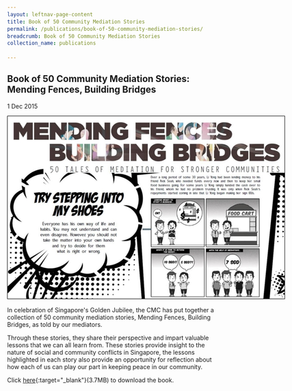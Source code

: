 ```yaml
---
layout: leftnav-page-content
title: Book of 50 Community Mediation Stories
permalink: /publications/book-of-50-community-mediation-stories/
breadcrumb: Book of 50 Community Mediation Stories
collection_name: publications

---
```


<style>
  .image {width: 800px;}
  .image img {max-width: 100%;}
</style>

Book of 50 Community Mediation Stories: Mending Fences, Building Bridges
---

1 Dec 2015

<div class="image"><img src="/images/1448512173351.jpg/"></div>

In celebration of Singapore's Golden Jubilee, the CMC has put together a collection of 50 community mediation stories, Mending Fences, Building Bridges, as told by our mediators.


Through these stories, they share their perspective and impart valuable lessons that we can all learn from. These stories provide insight to the nature of social and community conflicts in Singapore, the lessons highlighted in each story also provide an opportunity for reflection about how each of us can play our part in keeping peace in our community.


Click [here](/files/MendingFencesBuildingBridges.pdf/){:target="_blank"}(3.7MB) to download the book.
